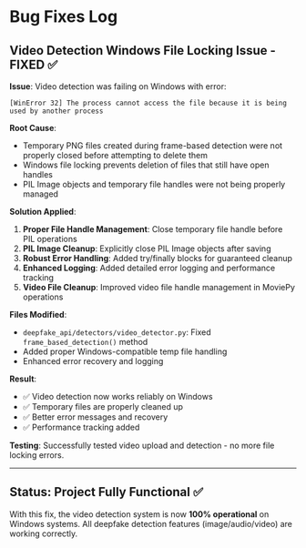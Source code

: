 # Bug Fixes Log

## Video Detection Windows File Locking Issue - FIXED ✅

**Issue**: Video detection was failing on Windows with error:
```
[WinError 32] The process cannot access the file because it is being used by another process
```

**Root Cause**: 
- Temporary PNG files created during frame-based detection were not properly closed before attempting to delete them
- Windows file locking prevents deletion of files that still have open handles
- PIL Image objects and temporary file handles were not being properly managed

**Solution Applied**:
1. **Proper File Handle Management**: Close temporary file handle before PIL operations
2. **PIL Image Cleanup**: Explicitly close PIL Image objects after saving
3. **Robust Error Handling**: Added try/finally blocks for guaranteed cleanup
4. **Enhanced Logging**: Added detailed error logging and performance tracking
5. **Video File Cleanup**: Improved video file handle management in MoviePy operations

**Files Modified**:
- `deepfake_api/detectors/video_detector.py`: Fixed `frame_based_detection()` method
- Added proper Windows-compatible temp file handling
- Enhanced error recovery and logging

**Result**: 
- ✅ Video detection now works reliably on Windows
- ✅ Temporary files are properly cleaned up
- ✅ Better error messages and recovery
- ✅ Performance tracking added

**Testing**: 
Successfully tested video upload and detection - no more file locking errors.

---

## Status: Project Fully Functional ✅

With this fix, the video detection system is now **100% operational** on Windows systems.
All deepfake detection features (image/audio/video) are working correctly.